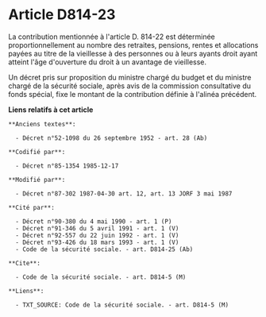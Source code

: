 # Article D814-23

La contribution mentionnée à l'article D. 814-22 est déterminée proportionnellement au nombre des retraites, pensions, rentes
et allocations payées au titre de la vieillesse à des personnes ou à leurs ayants droit ayant atteint l'âge d'ouverture du
droit à un avantage de vieillesse. 

Un décret pris sur proposition du ministre chargé du budget et du ministre chargé de la sécurité sociale, après avis de la
commission consultative du fonds spécial, fixe le montant de la contribution définie à l'alinéa précédent.

**Liens relatifs à cet article**

	**Anciens textes**:

	  - Décret n°52-1098 du 26 septembre 1952 - art. 28 (Ab)

	**Codifié par**:

	  - Décret n°85-1354 1985-12-17

	**Modifié par**:

	  - Décret n°87-302 1987-04-30 art. 12, art. 13 JORF 3 mai 1987

	**Cité par**:

	  - Décret n°90-380 du 4 mai 1990 - art. 1 (P)
	  - Décret n°91-346 du 5 avril 1991 - art. 1 (V)
	  - Décret n°92-557 du 22 juin 1992 - art. 1 (V)
	  - Décret n°93-426 du 18 mars 1993 - art. 1 (V)
	  - Code de la sécurité sociale. - art. D814-25 (Ab)

	**Cite**:

	  - Code de la sécurité sociale. - art. D814-5 (M)

	**Liens**:

	  - TXT_SOURCE: Code de la sécurité sociale. - art. D814-5 (M)

